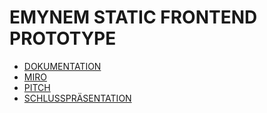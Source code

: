 # EMYNEM STATIC FRONTEND PROTOTYPE

- [DOKUMENTATION](https://calnite.notion.site/STUDIO-UX-WEB-EMYNEM-0741d384fc84444c831b88ce713352b5?pvs=4) 
- [MIRO](https://miro.com/app/board/uXjVO53ecl0=/)
- [PITCH](https://pitch.com/v/zwischenprsentation-4vx235)
- [SCHLUSSPRÄSENTATION](https://app.pitch.com/app/presentation/8fb6f7fe-a34a-428d-9f88-061c846fde90/0836701d-9a0c-4523-a811-f2012a0992e3)

